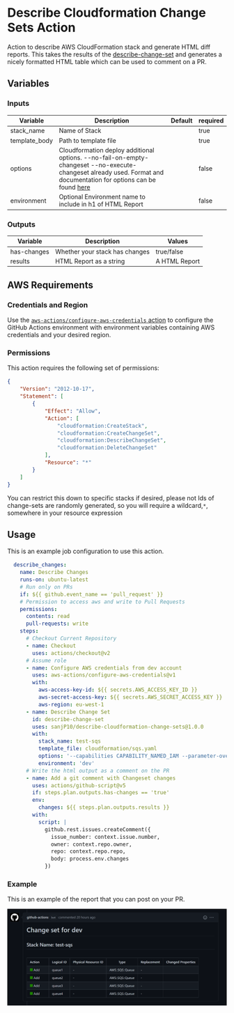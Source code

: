 # Describe Cloudformation Change Sets Action

Action to describe AWS CloudFormation stack and generate HTML diff reports.
This takes the results of the [describe-change-set](https://docs.aws.amazon.com/cli/latest/reference/cloudformation/describe-change-set.html)
and generates a nicely formatted HTML table which can be used to comment on a PR. 

## Variables

### Inputs

| Variable      | Description                                                                                                                                                                                                                                   | Default | required |
|---------------|-----------------------------------------------------------------------------------------------------------------------------------------------------------------------------------------------------------------------------------------------|---------|----------|
| stack_name    | Name of Stack                                                                                                                                                                                                                                 |         | true     |
| template_body | Path to template file                                                                                                                                                                                                                         |         | true     |
| options       | Cloudformation deploy additional options. --no-fail-on-empty-changeset --no-execute-changeset already used. Format and documentation for options can be found [here](https://docs.aws.amazon.com/cli/latest/reference/cloudformation/deploy/) |         | false    |
| environment   | Optional Environment name to include in h1 of HTML Report                                                                                                                                                                                     |         | false    |


### Outputs
| Variable    | Description                     | Values        |
|-------------|---------------------------------|---------------|
| has-changes | Whether your stack has changes  | true/false    |
| results     | HTML Report as a string         | A HTML Report |


 
## AWS Requirements

### Credentials and Region
Use the [`aws-actions/configure-aws-credentials` action](https://github.com/aws-actions/configure-aws-credentials) to configure the GitHub Actions environment with environment variables containing AWS credentials and your desired region.

### Permissions
This action requires the following set of permissions:

```json
{
    "Version": "2012-10-17",
    "Statement": [
        {
            "Effect": "Allow",
            "Action": [
                "cloudformation:CreateStack",
                "cloudformation:CreateChangeSet",
                "cloudformation:DescribeChangeSet",
                "cloudformation:DeleteChangeSet"
            ],
            "Resource": "*"
        }
    ]
}
```

You can restrict this down to specific stacks if desired, please not Ids of change-sets are randomly generated, so you will require a wildcard,`*`, somewhere in your resource expression

## Usage

This is an example job configuration to use this action.
```yaml
  describe_changes:
    name: Describe Changes
    runs-on: ubuntu-latest
    # Run only on PRs
    if: ${{ github.event_name == 'pull_request' }}
    # Permission to access aws and write to Pull Requests
    permissions:
      contents: read
      pull-requests: write
    steps:
      # Checkout Current Repository
      - name: Checkout
        uses: actions/checkout@v2
      # Assume role
      - name: Configure AWS credentials from dev account
        uses: aws-actions/configure-aws-credentials@v1
        with:
          aws-access-key-id: ${{ secrets.AWS_ACCESS_KEY_ID }}
          aws-secret-access-key: ${{ secrets.AWS_SECRET_ACCESS_KEY }}
          aws-region: eu-west-1
      - name: Describe Change Set
        id: describe-change-set
        uses: sanjP10/describe-cloudformation-change-sets@1.0.0
        with:
          stack_name: test-sqs
          template_file: cloudformation/sqs.yaml
          options: '--capabilities CAPABILITY_NAMED_IAM --parameter-overrides Key1=Value1 ...'
          environment: 'dev'
      # Write the html output as a comment on the PR
      - name: Add a git comment with Changeset changes
        uses: actions/github-script@v5
        if: steps.plan.outputs.has-changes == 'true'
        env:
          changes: ${{ steps.plan.outputs.results }}
        with:
          script: |
            github.rest.issues.createComment({
              issue_number: context.issue.number,
              owner: context.repo.owner,
              repo: context.repo.repo,
              body: process.env.changes
            })
```
### Example
This is an example of the report that you can post on your PR.

![Example](images/example.png)
